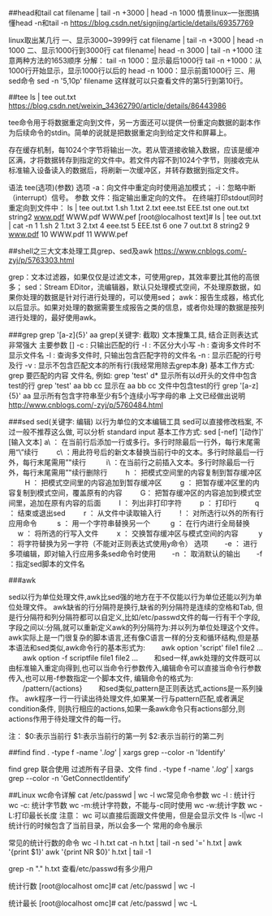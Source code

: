 
##head和tail   cat filename | tail -n +3000 | head -n 1000
情景linux–一张图搞懂head -n和tail -n
https://blog.csdn.net/signjing/article/details/69357769

linux取出某几行 
一、显示3000~3999行
cat filename | tail -n +3000 | head -n 1000
二、显示1000行到3000行
cat filename| head -n 3000 | tail -n +1000
注意两种方法的1653顺序
分解：
tail -n 1000：显示最后1000行
tail -n +1000：从1000行开始显示，显示1000行以后的
head -n 1000：显示前面1000行
三、用sed命令
sed -n '5,10p' filename 这样就可以只查看文件的第5行到第10行。 

##tee ls | tee out.txt
https://blog.csdn.net/weixin_34362790/article/details/86443986

tee命令用于将数据重定向到文件，另一方面还可以提供一份重定向数据的副本作为后续命令的stdin。简单的说就是把数据重定向到给定文件和屏幕上。

存在缓存机制，每1024个字节将输出一次。若从管道接收输入数据，应该是缓冲区满，才将数据转存到指定的文件中。若文件内容不到1024个字节，则接收完从标准输入设备读入的数据后，将刷新一次缓冲区，并转存数据到指定文件。

语法
tee(选项)(参数)
选项
-a：向文件中重定向时使用追加模式；
-i：忽略中断（interrupt）信号。
参数
文件：指定输出重定向的文件。
在终端打印stdout同时重定向到文件中：
ls | tee out.txt
1.sh
1.txt
2.txt
eee.tst
EEE.tst
one
out.txt
string2
www.pdf
WWW.pdf
WWW.pef
[root@localhost text]# ls | tee out.txt | cat -n
     1  1.sh
     2  1.txt
     3  2.txt
     4  eee.tst
     5  EEE.tst
     6  one
     7  out.txt
     8  string2
     9  www.pdf
    10  WWW.pdf
    11  WWW.pef



##shell之三大文本处理工具grep、sed及awk 
https://www.cnblogs.com/-zyj/p/5763303.html

grep：文本过滤器，如果仅仅是过滤文本，可使用grep，其效率要比其他的高很多；
sed：Stream EDitor，流编辑器，默认只处理模式空间，不处理原数据，如果你处理的数据是针对行进行处理的，可以使用sed；
awk：报告生成器，格式化以后显示。如果对处理的数据需要生成报告之类的信息，或者你处理的数据是按列进行处理的，最好使用awk。
 
###grep grep '[a-z]\{5}\' aa
grep(关键字: 截取) 文本搜集工具, 结合正则表达式非常强大
主要参数 []
-c : 只输出匹配的行
-I : 不区分大小写
-h : 查询多文件时不显示文件名
-l : 查询多文件时, 只输出包含匹配字符的文件名
-n : 显示匹配的行号及行
-v : 显示不包含匹配文本的所有行(我经常用除去grep本身)
基本工作方式: grep 要匹配的内容 文件名, 例如:
       grep 'test' d* 显示所有以d开头的文件中包含test的行
       grep 'test' aa bb cc 显示在 aa bb cc 文件中包含test的行
       grep '[a-z]\{5}\' aa 显示所有包含字符串至少有5个连续小写字母的串
上文已经做出说明
        http://www.cnblogs.com/-zyj/p/5760484.html

###sed
sed(关键字: 编辑) 以行为单位的文本编辑工具 sed可以直接修改档案, 不过一般不推荐这么做, 可以分析 standard input
基本工作方式: sed [-nef] '[动作]' [输入文本]
          a\ ： 在当前行后添加一行或多行。多行时除最后一行外，每行末尾需用“\”续行
　　    c\ ：用此符号后的新文本替换当前行中的文本。多行时除最后一行外，每⾏末尾需用”\"续行
　  　  i\ ：在当前行之前插入文本。多行时除最后一行外，每行末尾需用”\"续行删除行
　　    h ： 把模式空间里的内容复制到暂存缓冲区
　　    H ： 把模式空间里的内容追加到暂存缓冲区
　　   g ： 把暂存缓冲区里的内容复制到模式空间，覆盖原有的内容
　　   G： 把暂存缓冲区的内容追加到模式空间⾥，追加在原有内容的后面
　   　l ： 列出非打印字符
　　   p ： 打印行
　　   q ： 结束或退出sed
　　   r ： 从文件中读取输入行
　   　! ： 对所选行以外的所有行应用命令
　  　 s ： 用一个字符串替换另一个
　 　  g ： 在行内进行全局替换
　     w ： 将所选的行写入文件
　　   x ： 交换暂存缓冲区与模式空间的内容
　 　  y ： 将字符替换为另一字符（不能对正则表达式使用y命令）
选项
　　-e ： 进行多项编辑，即对输入行应用多条sed命令时使用
　　-n ： 取消默认的输出
　　-f ：指定sed脚本的文件名

###awk
 
sed以行为单位处理文件,awk比sed强的地方在于不仅能以行为单位还能以列为单位处理文件。 awk缺省的行分隔符是换行,缺省的列分隔符是连续的空格和Tab,
但是行分隔符和列分隔符都可以自定义,比如/etc/passwd文件的每一行有干个字段,字段之间以:分隔,就可以重新定义awk的列分隔符为:并以列为单位处理这个文件。
awk实际上是一门很复杂的脚本语言,还有像C语言一样的分支和循环结构,但是基本语法和sed类似,awk命令行的基本形式为:
　　awk option 'script' file1 file2 ... 
　　awk option -f scriptfile file1 file2 ...
　　和sed一样,awk处理的文件既可以由标准输入重定向得到,也可以当命令行参数传入,编辑命令可以直接当命令行参数传入,也可以用-f参数指定一个脚本文件,
编辑命令的格式为:
　　/pattern/{actions}
　　和sed类似,pattern是正则表达式,actions是一系列操作。 awk程序一行一行读出待处理文件,如果某一行与pattern匹配,或者满足condition条件,
则执行相应的actions,如果一条awk命令只有actions部分,则actions作用于待处理文件的每一行。

注：
$0:表示当前行
$1:表示当前行的第一列
$2:表示当前行的第二列

##find find . -type f -name '*.log*' | xargs grep --color -n 'Identify'

find grep 联合使用 过滤所有子目录、文件
find . -type f -name '*.log*' | xargs grep --color -n 'GetConnectIdentify'


##Linux wc命令详解  cat /etc/passwd | wc -l
wc常见命令参数 
wc  -l : 统计行
wc  -c: 统计字节数
wc  -m:统计字符数，不能与-c同时使用
wc  -w:统计字数
wc  -L:打印最长长度
注意： wc 可以直接后面跟文件使用，但是会显示文件 ls -l|wc -l 统计行的时候包含了当前目录，所以会多一个
常用的命令展示

常见的统计行数的命令 
wc -l h.txt
cat -n h.txt | tail -n 
sed '=' h.txt  | awk '{print $1}'
awk '{print NR $0}' h.txt  | tail -1
 
grep -n "." h.txt
查看/etc/passwd有多少用户 

 统计行数
[root@localhost omc]# cat /etc/passwd | wc -l

 统计最长
[root@localhost omc]# cat /etc/passwd | wc -L

